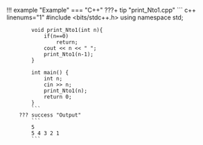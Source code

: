 !!! example "Example"
    === "C++"
        ???+ tip "print_Nto1.cpp"
            ``` c++ linenums="1"
            #include <bits/stdc++.h>
            using namespace std;

            void print_Nto1(int n){
                if(n==0)
                    return;
                cout << n << " ";
                print_Nto1(n-1);
            }

            int main() {
                int n;
                cin >> n;
                print_Nto1(n);
                return 0;
            }
            ```
        ??? success "Output"
            ```
            5
            5 4 3 2 1
            ```